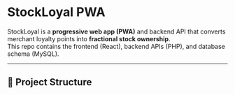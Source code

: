 # StockLoyal PWA

StockLoyal is a **progressive web app (PWA)** and backend API that converts merchant loyalty points into **fractional stock ownership**.  
This repo contains the frontend (React), backend APIs (PHP), and database schema (MySQL).

---

## 📂 Project Structure

